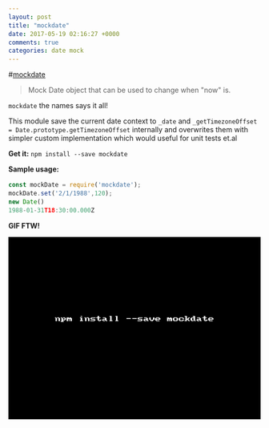 ```yaml
---
layout: post
title: "mockdate"
date: 2017-05-19 02:16:27 +0000
comments: true
categories: date mock
---
```


#[mockdate](https://www.npmjs.com/package/mockdate)
> Mock Date object that can be used to change when "now" is.


`mockdate` the names says it all! 

This module save the current date context to `_date` and `_getTimezoneOffset = Date.prototype.getTimezoneOffset` internally and overwrites them with simpler custom implementation which would useful for unit tests et.al


__Get it:__ `npm install --save mockdate`


__Sample usage:__

```js
const mockDate = require('mockdate'); 
mockDate.set('2/1/1988',120);
new Date()
1988-01-31T18:30:00.000Z
```

__GIF FTW!__

![mockdate](/images/mockdate/mockdate.gif)

